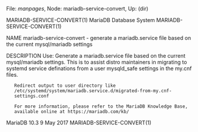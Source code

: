 File: *manpages*,  Node: mariadb-service-convert,  Up: (dir)

MARIADB-SERVICE-CONVERT(1)  MariaDB Database System MARIADB-SERVICE-CONVERT(1)



NAME
       mariadb-service-convert - generate a mariadb.service file based on the
       current mysql/mariadb settings

DESCRIPTION
       Use: Generate a mariadb.service file based on the current mysql/mariadb
       settings.  This is to assist distro maintainers in migrating to systemd
       service definations from a user mysqld_safe settings in the my.cnf
       files.

       Redirect output to user directory like
       /etc/systemd/system/mariadb.service.d/migrated-from-my.cnf-
       settings.conf

       For more information, please refer to the MariaDB Knowledge Base,
       available online at https://mariadb.com/kb/



MariaDB 10.3                      9 May 2017        MARIADB-SERVICE-CONVERT(1)
